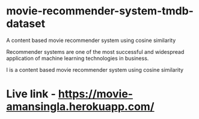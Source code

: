 # movie-recommender-system-tmdb-dataset

A content based movie recommender system using cosine similarity

Recommender systems are one of the most successful and widespread application of machine learning technologies in business.

I is a content based movie recommender system using cosine similarity

# Live link -  https://movie-amansingla.herokuapp.com/

